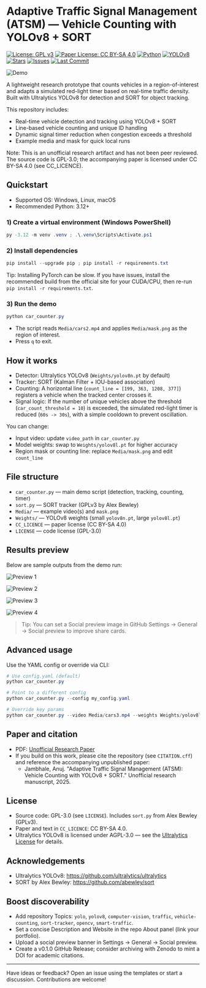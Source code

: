 # Adaptive Traffic Signal Management (ATSM) — Vehicle Counting with YOLOv8 + SORT

[![License: GPL v3](https://img.shields.io/badge/License-GPLv3-blue.svg)](./LICENSE)
[![Paper License: CC BY-SA 4.0](https://img.shields.io/badge/Paper-CC%20BY--SA%204.0-lightgrey)](./CC_LICENCE)
[![Python](https://img.shields.io/badge/Python-3.12%2B-3776AB?logo=python&logoColor=white)](https://www.python.org/downloads/release/python-3123/)
[![YOLOv8](https://img.shields.io/badge/YOLOv8-Ultralytics-23A5F7)](https://docs.ultralytics.com/)
[![Stars](https://img.shields.io/github/stars/jambhaleAnuj/Traffic_signal_counter_using_car_count_python?style=social)](https://github.com/jambhaleAnuj/Traffic_signal_counter_using_car_count_python)
[![Issues](https://img.shields.io/github/issues/jambhaleAnuj/Traffic_signal_counter_using_car_count_python)](https://github.com/jambhaleAnuj/Traffic_signal_counter_using_car_count_python/issues)
[![Last Commit](https://img.shields.io/github/last-commit/jambhaleAnuj/Traffic_signal_counter_using_car_count_python)](https://github.com/jambhaleAnuj/Traffic_signal_counter_using_car_count_python/commits/main)

![Demo](Media/demo.gif)

A lightweight research prototype that counts vehicles in a region-of-interest and adapts a simulated red-light timer based on real-time traffic density. Built with Ultralytics YOLOv8 for detection and SORT for object tracking.

This repository includes:

- Real-time vehicle detection and tracking using YOLOv8 + SORT
- Line-based vehicle counting and unique ID handling
- Dynamic signal timer reduction when congestion exceeds a threshold
- Example media and mask for quick local runs

Note: This is an unofficial research artifact and has not been peer reviewed. The source code is GPL-3.0; the accompanying paper is licensed under CC BY-SA 4.0 (see CC_LICENCE).

## Quickstart

- Supported OS: Windows, Linux, macOS
- Recommended Python: 3.12+

### 1) Create a virtual environment (Windows PowerShell)

```powershell
py -3.12 -m venv .venv ; .\.venv\Scripts\Activate.ps1
```

### 2) Install dependencies

```powershell
pip install --upgrade pip ; pip install -r requirements.txt
```

Tip: Installing PyTorch can be slow. If you have issues, install the recommended build from the official site for your CUDA/CPU, then re-run `pip install -r requirements.txt`.

### 3) Run the demo

```powershell
python car_counter.py
```

- The script reads `Media/cars2.mp4` and applies `Media/mask.png` as the region of interest.
- Press `q` to exit.

## How it works

- Detector: Ultralytics YOLOv8 (`Weights/yolov8n.pt` by default)
- Tracker: SORT (Kalman Filter + IOU-based association)
- Counting: A horizontal line (`count_line = [199, 363, 1208, 377]`) registers a vehicle when the tracked center crosses it.
- Signal logic: If the number of unique vehicles above the threshold (`car_count_threshold = 10`) is exceeded, the simulated red-light timer is reduced (`60s -> 30s`), with a simple cooldown to prevent oscillation.

You can change:

- Input video: update `video_path` in `car_counter.py`
- Model weights: swap to `Weights/yolov8l.pt` for higher accuracy
- Region mask or counting line: replace `Media/mask.png` and edit `count_line`

## File structure

- `car_counter.py` — main demo script (detection, tracking, counting, timer)
- `sort.py` — SORT tracker (GPLv3 by Alex Bewley)
- `Media/` — example video(s) and `mask.png`
- `Weights/` — YOLOv8 weights (small `yolov8n.pt`, large `yolov8l.pt`)
- `CC_LICENCE` — paper license (CC BY-SA 4.0)
- `LICENSE` — code license (GPL-3.0)

## Results preview

Below are sample outputs from the demo run:

![Preview 1](Output/Screenshot%20(1).png)

![Preview 2](Output/Screenshot%20(2).png)

![Preview 3](Output/Screenshot%20(3).png)

![Preview 4](Output/Screenshot%20(4).png)

> Tip: You can set a Social preview image in GitHub Settings → General → Social preview to improve share cards.

## Advanced usage

Use the YAML config or override via CLI:

```powershell
# Use config.yaml (default)
python car_counter.py

# Point to a different config
python car_counter.py --config my_config.yaml

# Override key params
python car_counter.py --video Media/cars3.mp4 --weights Weights/yolov8l.pt --line 150 360 1200 360 --threshold 15 --normal 70 --reduced 40 --cooldown 15 --conf 0.4
```

## Paper and citation

- PDF: [Unofficial Research Paper](./Unoffical%20Research%20Paper.pdf)
- If you build on this work, please cite the repository (see `CITATION.cff`) and reference the accompanying unpublished paper:
  - Jambhale, Anuj. "Adaptive Traffic Signal Management (ATSM): Vehicle Counting with YOLOv8 + SORT." Unofficial research manuscript, 2025.

## License

- Source code: GPL-3.0 (see `LICENSE`). Includes `sort.py` from Alex Bewley (GPLv3).
- Paper and text in `CC_LICENCE`: CC BY-SA 4.0.
- Ultralytics YOLOv8 is licensed under AGPL-3.0 — see the [Ultralytics License](https://github.com/ultralytics/ultralytics/blob/main/LICENSE) for details.

## Acknowledgements

- Ultralytics YOLOv8: <https://github.com/ultralytics/ultralytics>
- SORT by Alex Bewley: <https://github.com/abewley/sort>

## Boost discoverability

- Add repository Topics: `yolo`, `yolov8`, `computer-vision`, `traffic`, `vehicle-counting`, `sort-tracker`, `opencv`, `smart-traffic`.
- Set a concise Description and Website in the repo About panel (link your portfolio).
- Upload a social preview banner in Settings → General → Social preview.
- Create a v0.1.0 GitHub Release; consider archiving with Zenodo to mint a DOI for academic citations.

---

Have ideas or feedback? Open an issue using the templates or start a discussion. Contributions are welcome!
